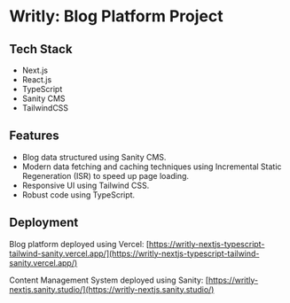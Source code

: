# Writly: Blog Platform Project

## Tech Stack

- Next.js
- React.js
- TypeScript
- Sanity CMS
- TailwindCSS

## Features

- Blog data structured using Sanity CMS.
- Modern data fetching and caching techniques using Incremental Static Regeneration (ISR) to speed up page loading.
- Responsive UI using Tailwind CSS.
- Robust code using TypeScript.

## Deployment

Blog platform deployed using Vercel: [https://writly-nextjs-typescript-tailwind-sanity.vercel.app/](https://writly-nextjs-typescript-tailwind-sanity.vercel.app/)

Content Management System deployed using Sanity: [https://writly-nextjs.sanity.studio/](https://writly-nextjs.sanity.studio/)
